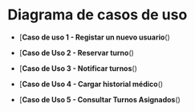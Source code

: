 # Diagrama de casos de uso


- [**Caso de uso 1 - Registar un nuevo usuario**()

- [**Caso de Uso 2 - Reservar turno**()
  
- [**Caso de Uso 3 - Notificar turnos**()
  
- [**Caso de Uso 4 - Cargar historial médico**()
  
- [**Caso de Uso 5 - Consultar Turnos Asignados**()


